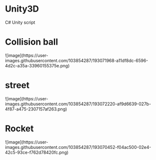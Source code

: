 # Unity3D

C# Unity script
<h1>Collision ball</h1>
![image](https://user-images.githubusercontent.com/103854287/193071968-a11df8dc-6596-4d2c-a35a-33960155375e.png)

<h1>street</h1>
![image](https://user-images.githubusercontent.com/103854287/193072220-af9d6639-027b-4f87-a475-2307157af263.png)


<h1>Rocket</h1>
![image](https://user-images.githubusercontent.com/103854287/193070452-f04ac500-02e4-42c5-93ce-f762d78420fc.png)
